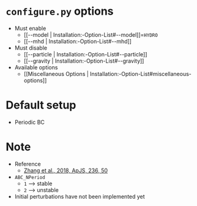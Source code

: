 # `configure.py` options
- Must enable
  - [[--model | Installation:-Option-List#--model]]=`HYDRO`
  - [[--mhd | Installation:-Option-List#--mhd]]
- Must disable
  - [[--particle | Installation:-Option-List#--particle]]
  - [[--gravity | Installation:-Option-List#--gravity]]
- Available options
  - [[Miscellaneous Options | Installation:-Option-List#miscellaneous-options]]


# Default setup
- Periodic BC


# Note
- Reference
  - [Zhang et al., 2018, ApJS, 236, 50](https://arxiv.org/abs/1804.03479)
- `ABC_NPeriod`
  - `1` --> stable
  - `2` --> unstable
- Initial perturbations have not been implemented yet

